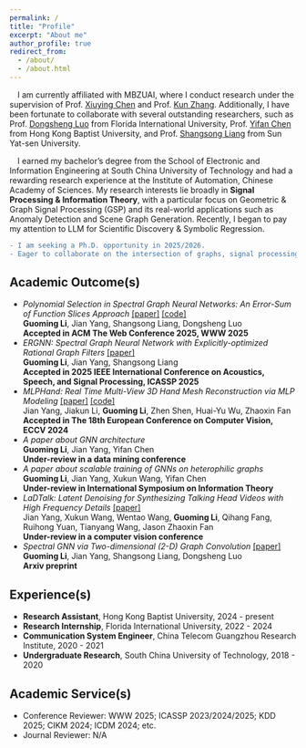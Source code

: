 ```yaml
---
permalink: /
title: "Profile"
excerpt: "About me"
author_profile: true
redirect_from: 
  - /about/
  - /about.html
---
```

&emsp;I am currently affiliated with MBZUAI, where I conduct research under the supervision of Prof. [Xiuying Chen](https://iriscxy.github.io/) and Prof. [Kun Zhang](https://www.andrew.cmu.edu/user/kunz1/). Additionally, I have been fortunate to collaborate with several outstanding researchers, such as Prof. [Dongsheng Luo](https://users.cs.fiu.edu/~dluo/) from Florida International University, Prof. [Yifan Chen](https://ychen-stat-ml.github.io/) from Hong Kong Baptist University, and Prof. [Shangsong Liang](https://cse.sysu.edu.cn/teacher/LiangShangsong) from Sun Yat-sen University.

&emsp;I earned my bachelor’s degree from the School of Electronic and Information Engineering at South China University of Technology and had a rewarding research experience at the Institute of Automation, Chinese Academy of Sciences. My research interests lie broadly in **Signal Processing & Information Theory**, with a particular focus on Geometric & Graph Signal Processing (GSP) and its real-world applications such as Anomaly Detection and Scene Graph Generation. Recently, I began to pay my attention to LLM for Scientific Discovery & Symbolic Regression.  

````diff
- I am seeking a Ph.D. opportunity in 2025/2026.
- Eager to collaborate on the intersection of graphs, signal processing theory, and LLMs. Feel free to drop me a mail.
````

Academic Outcome(s)
-----  
* *Polynomial Selection in Spectral Graph Neural Networks: An Error-Sum of Function Slices Approach* [[paper]](https://arxiv.org/abs/2404.15354) [[code]](https://github.com/vasile-paskardlgm/TFGNN)  
**Guoming Li**, Jian Yang, Shangsong Liang, Dongsheng Luo  
**Accepted in ACM The Web Conference 2025, WWW 2025**  
* *ERGNN: Spectral Graph Neural Network with Explicitly-optimized Rational Graph Filters* [[paper]](https://arxiv.org/abs/2412.19106)  
**Guoming Li**, Jian Yang, Shangsong Liang  
**Accepted in 2025 IEEE International Conference on Acoustics, Speech, and Signal Processing, ICASSP 2025**  
* *MLPHand: Real Time Multi-View 3D Hand Mesh Reconstruction via MLP Modeling* [[paper]](https://link.springer.com/chapter/10.1007/978-3-031-72904-1_24) [[code]](https://github.com/jackyyang9/MLPHand)  
Jian Yang, Jiakun Li, **Guoming Li**, Zhen Shen, Huai-Yu Wu, Zhaoxin Fan  
**Accepted in The 18th European Conference on Computer Vision, ECCV 2024**
* *A paper about GNN architecture*  
**Guoming Li**, Jian Yang, Yifan Chen  
**Under-review in a data mining conference**  
* *A paper about scalable training of GNNs on heterophilic graphs*  
**Guoming Li**, Jian Yang, Xukun Wang, Yifan Chen  
**Under-review in International Symposium on Information Theory**
* *LaDTalk: Latent Denoising for Synthesizing Talking Head Videos with High Frequency Details* [[paper]](https://arxiv.org/abs/2410.00990)  
Jian Yang, Xukun Wang, Wentao Wang, **Guoming Li**, Qihang Fang, Ruihong Yuan, Tianyang Wang, Jason Zhaoxin Fan  
**Under-review in a computer vision conference**  
* *Spectral GNN via Two-dimensional (2-D) Graph Convolution* [[paper]](https://arxiv.org/abs/2404.04559)  
**Guoming Li**, Jian Yang, Shangsong Liang, Dongsheng Luo  
**Arxiv preprint**

Experience(s)
-----  
* **Research Assistant**, Hong Kong Baptist University, 2024 - present  
* **Research Internship**, Florida International University, 2022 - 2024  
* **Communication System Engineer**, China Telecom Guangzhou Research Institute, 2020 - 2021  
* **Undergraduate Research**, South China University of Technology, 2018 - 2020  

Academic Service(s)
-----
* Conference Reviewer: WWW 2025; ICASSP 2023/2024/2025; KDD 2025; CIKM 2024; ICDM 2024; etc.
* Journal Reviewer: N/A
